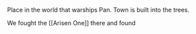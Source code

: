 Place in the world that warships Pan. Town is built into the trees.

We fought the [[Arisen One]] there and found